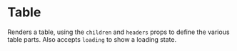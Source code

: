 Table
====

      
Renders a table, using the `children` and `headers` props to define the various table parts. Also accepts `loading` to show a loading state.
